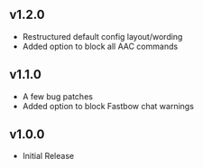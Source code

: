 ## v1.2.0
- Restructured default config layout/wording
- Added option to block all AAC commands

## v1.1.0
- A few bug patches
- Added option to block Fastbow chat warnings

## v1.0.0
- Initial Release
